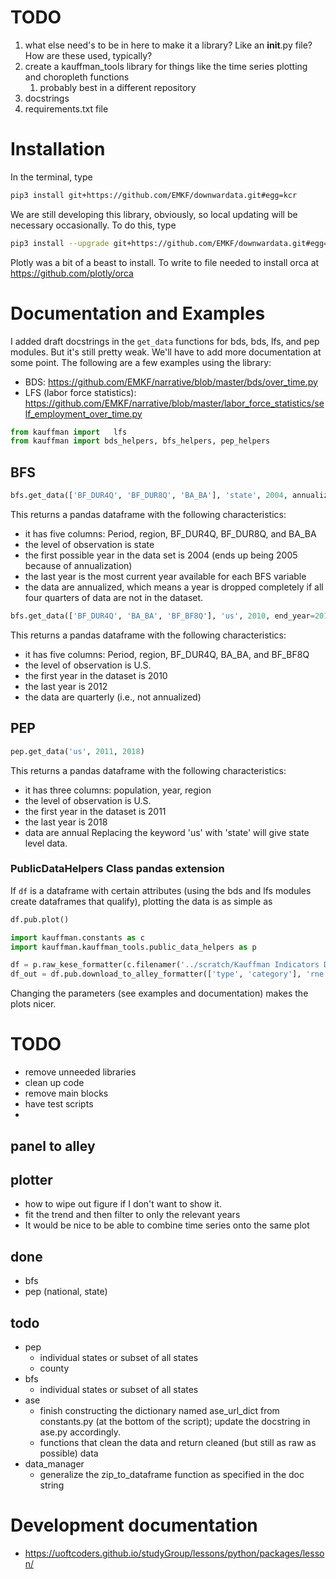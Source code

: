 # TODO
1. what else need's to be in here to make it a library? Like an __init__.py file? How are these used, typically?
2. create a kauffman_tools library for things like the time series plotting and choropleth functions
    1. probably best in a different repository
3. docstrings
4. requirements.txt file


# Installation
In the terminal, type
```bash
pip3 install git+https://github.com/EMKF/downwardata.git#egg=kcr
```
We are still developing this library, obviously, so local updating will be necessary occasionally. To do this, type
```bash
pip3 install --upgrade git+https://github.com/EMKF/downwardata.git#egg=kcr
```

Plotly was a bit of a beast to install. To write to file needed to install orca at https://github.com/plotly/orca


# Documentation and Examples
I added draft docstrings in the ```get_data``` functions for bds, bds, lfs, and pep modules.
But it's still pretty weak. We'll have to add more documentation at some point. 
The following are a few examples using the library: 
* BDS: https://github.com/EMKF/narrative/blob/master/bds/over_time.py
* LFS (labor force statistics): https://github.com/EMKF/narrative/blob/master/labor_force_statistics/self_employment_over_time.py

```python
from kauffman import   lfs
from kauffman import bds_helpers, bfs_helpers, pep_helpers
```
## BFS
```python
bfs.get_data(['BF_DUR4Q', 'BF_DUR8Q', 'BA_BA'], 'state', 2004, annualize=True)
```
This returns a pandas dataframe with the following characteristics:
* it has five columns: Period, region, BF_DUR4Q, BF_DUR8Q, and BA_BA
* the level of observation is state
* the first possible year in the data set is 2004 (ends up being 2005 because of annualization)
* the last year is the most current year available for each BFS variable
* the data are annualized, which means a year is dropped completely if all four quarters of data are not in the dataset. 

```python
bfs.get_data(['BF_DUR4Q', 'BA_BA', 'BF_BF8Q'], 'us', 2010, end_year=2012, annualize=False)
```
This returns a pandas dataframe with the following characteristics:
* it has five columns: Period, region, BF_DUR4Q, BA_BA, and BF_BF8Q
* the level of observation is U.S.
* the first year in the dataset is 2010
* the last year is 2012
* the data are quarterly (i.e., not annualized) 

## PEP
```python
pep.get_data('us', 2011, 2018)
```
This returns a pandas dataframe with the following characteristics:
* it has three columns: population, year, region
* the level of observation is U.S.
* the first year in the dataset is 2011
* the last year is 2018
* data are annual
Replacing the keyword 'us' with 'state' will give state level data. 


### PublicDataHelpers Class pandas extension
If ```df``` is a dataframe with certain attributes (using the bds and lfs modules create dataframes that qualify), 
plotting the data is as simple as  
```python
df.pub.plot()
```

```python
import kauffman.constants as c
import kauffman.kauffman_tools.public_data_helpers as p

df = p.raw_kese_formatter(c.filenamer('../scratch/Kauffman Indicators Data State 1996_2019_v3.xlsx'), c.filenamer('../scratch/Kauffman Indicators Data National 1996_2019_v3.xlsx'))
df_out = df.pub.download_to_alley_formatter(['type', 'category'], 'rne')

```
Changing the parameters (see examples and documentation) makes the plots nicer.


# TODO
* remove unneeded libraries
* clean up code
* remove main blocks
* have test scripts
* 


## panel to alley

## plotter
* how to wipe out figure if I don't want to show it.
* fit the trend and then filter to only the relevant years
* It would be nice to be able to combine time series onto the same plot

## done
* bfs
* pep (national, state)

## todo
* pep
    * individual states or subset of all states
    * county
* bfs
    * individual states or subset of all states
* ase
    * finish constructing the dictionary named ase_url_dict from constants.py (at the bottom of the script); update the docstring in ase.py accordingly.
    * functions that clean the data and return cleaned (but still as raw as possible) data
* data_manager
    * generalize the zip_to_dataframe function as specified in the doc string
   
# Development documentation
* https://uoftcoders.github.io/studyGroup/lessons/python/packages/lesson/